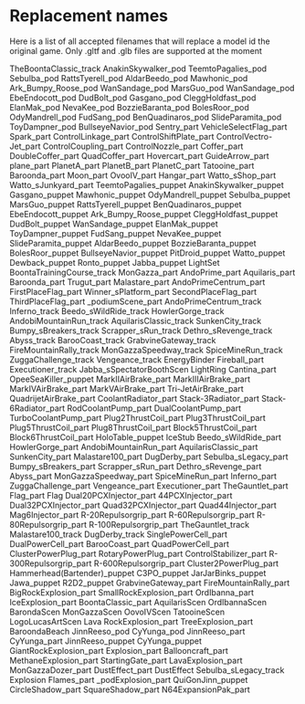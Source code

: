 # Replacement names

Here is a list of all accepted filenames that will replace a model id the original game.
Only .gltf and .glb files are supported at the moment

TheBoontaClassic_track
AnakinSkywalker_pod
TeemtoPagalies_pod
Sebulba_pod
RattsTyerell_pod
AldarBeedo_pod
Mawhonic_pod
Ark_Bumpy_Roose_pod
WanSandage_pod
MarsGuo_pod
WanSandage_pod
EbeEndocott_pod
DudBolt_pod
Gasgano_pod
CleggHoldfast_pod
ElanMak_pod
NevaKee_pod
BozzieBaranta_pod
BolesRoor_pod
OdyMandrell_pod
FudSang_pod
BenQuadinaros_pod
SlideParamita_pod
ToyDampner_pod
BullseyeNavior_pod
Sentry_part
VehicleSelectFlag_part
Spark_part
ControlLinkage_part
ControlShiftPlate_part
ControlVectro-Jet_part
ControlCoupling_part
ControlNozzle_part
Coffer_part
DoubleCoffer_part
QuadCoffer_part
Hovercart_part
GuideArrow_part
plane_part
PlanetA_part
PlanetB_part
PlanetC_part
Tatooine_part
Baroonda_part
Moon_part
OvooIV_part
Hangar_part
Watto_sShop_part
Watto_sJunkyard_part
TeemtoPagalies_puppet
AnakinSkywalker_puppet
Gasgano_puppet
Mawhonic_puppet
OdyMandrell_puppet
Sebulba_puppet
MarsGuo_puppet
RattsTyerell_puppet
BenQuadinaros_puppet
EbeEndocott_puppet
Ark_Bumpy_Roose_puppet
CleggHoldfast_puppet
DudBolt_puppet
WanSandage_puppet
ElanMak_puppet
ToyDampner_puppet
FudSang_puppet
NevaKee_puppet
SlideParamita_puppet
AldarBeedo_puppet
BozzieBaranta_puppet
BolesRoor_puppet
BullseyeNavior_puppet
PitDroid_puppet
Watto_puppet
Dewback_puppet
Ronto_puppet
Jabba_puppet
LightSet
BoontaTrainingCourse_track
MonGazza_part
AndoPrime_part
Aquilaris_part
Baroonda_part
Trugut_part
Malastare_part
AndoPrimeCentrum_part
FirstPlaceFlag_part
Winner_sPlatform_part
SecondPlaceFlag_part
ThirdPlaceFlag_part
_podiumScene_part
AndoPrimeCentrum_track
Inferno_track
Beedo_sWildRide_track
HowlerGorge_track
AndobiMountainRun_track
AquilarisClassic_track
SunkenCity_track
Bumpy_sBreakers_track
Scrapper_sRun_track
Dethro_sRevenge_track
Abyss_track
BarooCoast_track
GrabvineGateway_track
FireMountainRally_track
MonGazzaSpeedway_track
SpiceMineRun_track
ZuggaChallenge_track
Vengeance_track
EnergyBinder
Fireball_part
Executioner_track
Jabba_sSpectatorBoothScen
LightRing
Cantina_part
OpeeSeaKiller_puppet
MarkIIAirBrake_part
MarkIIIAirBrake_part
MarkIVAirBrake_part
MarkVAirBrake_part
Tri-JetAirBrake_part
QuadrijetAirBrake_part
CoolantRadiator_part
Stack-3Radiator_part
Stack-6Radiator_part
RodCoolantPump_part
DualCoolantPump_part
TurboCoolantPump_part
Plug2ThrustCoil_part
Plug3ThrustCoil_part
Plug5ThrustCoil_part
Plug8ThrustCoil_part
Block5ThrustCoil_part
Block6ThrustCoil_part
HoloTable_puppet
IceStub
Beedo_sWildRide_part
HowlerGorge_part
AndobiMountainRun_part
AquilarisClassic_part
SunkenCity_part
Malastare100_part
DugDerby_part
Sebulba_sLegacy_part
Bumpy_sBreakers_part
Scrapper_sRun_part
Dethro_sRevenge_part
Abyss_part
MonGazzaSpeedway_part
SpiceMineRun_part
Inferno_part
ZuggaChallenge_part
Vengeance_part
Executioner_part
TheGauntlet_part
Flag_part
Flag
Dual20PCXInjector_part
44PCXInjector_part
Dual32PCXInjector_part
Quad32PCXInjector_part
Quad44Injector_part
Mag6Injector_part
R-20Repulsorgrip_part
R-60Repulsorgrip_part
R-80Repulsorgrip_part
R-100Repulsorgrip_part
TheGauntlet_track
Malastare100_track
DugDerby_track
SinglePowerCell_part
DualPowerCell_part
BarooCoast_part
QuadPowerCell_part
ClusterPowerPlug_part
RotaryPowerPlug_part
ControlStabilizer_part
R-300Repulsorgrip_part
R-600Repulsorgrip_part
Cluster2PowerPlug_part
Hammerhead(Bartender)_puppet
C3PO_puppet
JarJarBinks_puppet
Jawa_puppet
R2D2_puppet
GrabvineGateway_part
FireMountainRally_part
BigRockExplosion_part
SmallRockExplosion_part
OrdIbanna_part
IceExplosion_part
BoontaClassic_part
AquilarisScen
OrdIbannaScen
BarondaScen
MonGazzaScen
OovoIVScen
TatooineScen
LogoLucasArtScen
Lava
RockExplosion_part
TreeExplosion_part
BaroondaBeach
JinnReeso_pod
CyYunga_pod
JinnReeso_part
CyYunga_part
JinnReeso_puppet
CyYunga_puppet
GiantRockExplosion_part
Explosion_part
Ballooncraft_part
MethaneExplosion_part
StartingGate_part
LavaExplosion_part
MonGazzaDozer_part
DustEffect_part
DustEffect
Sebulba_sLegacy_track
Explosion
Flames_part
_podExplosion_part
QuiGonJinn_puppet
CircleShadow_part
SquareShadow_part
N64ExpansionPak_part
